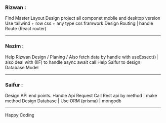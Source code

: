 ### Rizwan :

Find Master Layout
Design project all componet moblie and desktop version
Use tailwind + row css + any type css framwork
Design Routing | handle Route (React router)

---

### Nazim :

Help Rizwan Design / Planing /
Also fetch data by handle with useEssect() | also deal with (IIF) to handle async await call
Help Saifur to design Database Model

---

### Saifur :

Design API end points.
Handle Api Request
Call Rest api by method | make method
Design Database | Use ORM (prisma) | mongodb

---

Happy Coding
